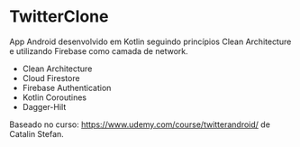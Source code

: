 # TwitterClone

App Android desenvolvido em Kotlin seguindo princípios Clean Architecture e utilizando Firebase como camada de network.

- Clean Architecture
- Cloud Firestore
- Firebase Authentication
- Kotlin Coroutines
- Dagger-Hilt

Baseado no curso: https://www.udemy.com/course/twitterandroid/ de Catalin Stefan.
